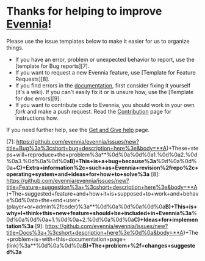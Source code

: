 # Thanks for helping to improve [Evennia][1]!

Please use the issue templates below to make it easier for us to organize things. 

 * If you have an error, problem or unexpected behavior to report, use the [template for Bug reports][7].
 * If you want to request a new Evennia feature, use [Template for Feature Requests][8].
 * If you find errors in the [documentation][2], first consider fixing it yourself (it's a wiki). If you can't easily fix it or is unsure how, use the [Template for doc errors][9].
 * If you want to contribute code to Evennia, you should work in your own *fork* and make a push request. Read the [Contribution][3] page for instructions how. 

If you need further help, see the [Get and Give help][4] page. 


[1]: http://www.evennia.com
[2]: https://github.com/evennia/evennia/wiki
[3]: https://github.com/evennia/evennia/wiki/Contributing
[4]: https://github.com/evennia/evennia/wiki/how%20to%20get%20and%20give%20help
[5]: https://groups.google.com/forum/#!forum/evennia
[6]: http://webchat.freenode.net/?channels=evennia&uio=MT1mYWxzZSY5PXRydWUmMTE9MTk1JjEyPXRydWUbb
[7]: https://github.com/evennia/evennia/issues/new?title=Bug%3a%3cshort+bug+description+here%3e&body=**A)+These+steps+will+reproduce+the+problem%3a**%0d%0a%0d%0a1.%0d%0a2.%0d%0a3.%0d%0a%0d%0a**B)+This+is+a+bug+because%3a**%0d%0a%0d%0a+**C)+Extra+information%2c+such+as+Evennia+revision%2frepo%2c+operating+system+and+ideas+for+how+to+solve%3a**
[8]: https://github.com/evennia/evennia/issues/new?title=Feature+suggestion%3a+%3cshort+description+here%3e&body=**A)+The+suggested+feature+and+how+it+is+supposed+to+work+and+behave%0d%0ato+the+end+user+(player+or+admin%2fcoder)%3a**%0d%0a%0d%0a%0d%0a**B)+This+is+why+I+think+this+new+feature+should+be+included+in+Evennia%3a**%0d%0a%0d%0a+1.%0d%0a+2.%0d%0a%0d%0a**C)+Ideas+for+implementation%3a**
[9]: https://github.com/evennia/evennia/issues/new?title=Docs%3a+%3cshort+description+here%3e%0d%0a&body=**A)+The+problem+is+with+this+documentation+page+(link)%3a**%0d%0a%0d%0a**B)+The+problem+%2f+changes+suggested%3a**
